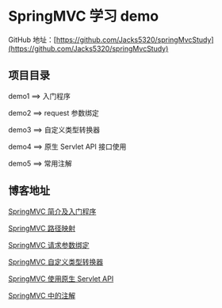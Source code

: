 # SpringMVC 学习 demo

GitHub 地址：[https://github.com/Jacks5320/springMvcStudy](https://github.com/Jacks5320/springMvcStudy)

## 项目目录

demo1 ==> 入门程序

demo2 ==> request 参数绑定

demo3 ==> 自定义类型转换器

demo4 ==> 原生 Servlet API 接口使用

demo5 ==> 常用注解

## 博客地址

[SpringMVC 简介及入门程序](https://blog.csdn.net/qq_44713454/article/details/108135004)

[SpringMVC 路径映射](https://blog.csdn.net/qq_44713454/article/details/108145304)

[SpringMVC 请求参数绑定](https://blog.csdn.net/qq_44713454/article/details/108146365)

[SpringMVC 自定义类型转换器](https://blog.csdn.net/qq_44713454/article/details/108158345)

[SpringMVC 使用原生 Servlet API](https://blog.csdn.net/qq_44713454/article/details/108161503)

[SpringMVC 中的注解](https://blog.csdn.net/qq_44713454/article/details/108166890)
